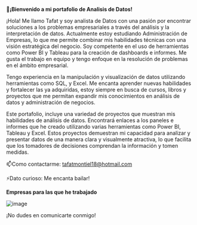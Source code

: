 :wave:**¡Bienvenido a mi portafolio de Analisis de Datos!**

¡Hola! Me llamo Tafat y soy analista de Datos con una pasión por encontrar soluciones a los problemas empresariales a través del análisis y la interpretación de datos. 
Actualmente estoy estudiando Administración de Empresas, lo que me permite combinar mis habilidades técnicas con una visión estratégica del negocio. Soy competente en el uso 
de herramientas como Power BI y Tableau para la creación de dashboards e informes. Me gusta el trabajo en equipo y tengo enfoque en la resolución de problemas en el 
ámbito empresarial. 

Tengo experiencia en la manipulación y visualización de datos utilizando herramientas como SQL, y Excel. Me encanta aprender nuevas habilidades y fortalecer las ya adquiridas, 
estoy siempre en busca de cursos, libros y proyectos que me permitan expandir mis conocimientos en análisis de datos y administración de negocios.

Este portafolio, incluye una variedad de proyectos que muestran mis habilidades de análisis de datos. Encontrará enlaces a los paneles e informes que he creado utilizando 
varias herramientas como Power BI, Tableau y Excel. Estos proyectos demuestran mi capacidad para analizar y presentar datos de una manera clara y visualmente atractiva, lo que 
facilita que los tomadores de decisiones comprendan la información y tomen medidas.

:mailbox:Como contactarme: tafatmontiel18@hotmail.com

:zap:Dato curioso: Me encanta bailar!

**Empresas para las que he trabajado**

![image](https://github.com/user-attachments/assets/4320fb65-d979-42a1-8829-e7ee76a5fd23)





¡No dudes en comunicarte conmigo!
  
